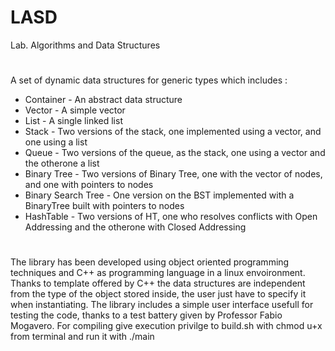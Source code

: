 # LASD

Lab. Algorithms and Data Structures 

# 
A set of dynamic data structures for generic types which includes :
- Container - An abstract data structure 
- Vector - A simple vector 
- List - A single linked list 
- Stack - Two versions of the stack, one implemented using a vector, and one using a list
- Queue - Two versions of the queue, as the stack, one using a vector and the otherone a list
- Binary Tree - Two versions of Binary Tree, one with the vector of nodes, and one with pointers to nodes
- Binary Search Tree - One version on the BST implemented with a BinaryTree built with pointers to nodes
- HashTable - Two versions of HT, one who resolves conflicts with Open Addressing and the otherone with Closed Addressing
#
The library has been developed using object oriented programming techniques and C++ as programming language in a linux envoironment. 
Thanks to template offered by C++ the data structures are independent from the type of the object stored inside, 
the user just have to specify it when instantiating. The library includes a simple user interface usefull for testing
the code, thanks to a test battery given by Professor Fabio Mogavero. For compiling give execution privilge to build.sh with chmod u+x from terminal and run it with ./main
#
